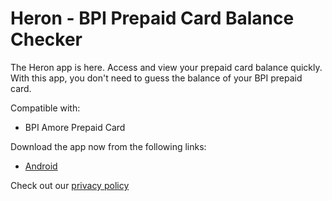 # Heron - BPI Prepaid Card Balance Checker

The Heron app is here. Access and view your prepaid card balance quickly. With this app, you don't need to guess the balance of your BPI prepaid card.


Compatible with:


* BPI Amore Prepaid Card


Download the app now from the following links:


* [Android](https://play.google.com/store/apps/details?id=com.vastorigins.heron)


Check out our [privacy policy](https://heron.vastorigins.com/privacy.html)

